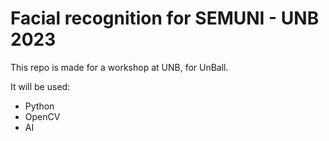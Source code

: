 # Facial recognition for SEMUNI - UNB 2023

This repo is made for a workshop at UNB, for UnBall. 

It will be used:

* Python
* OpenCV
* AI
